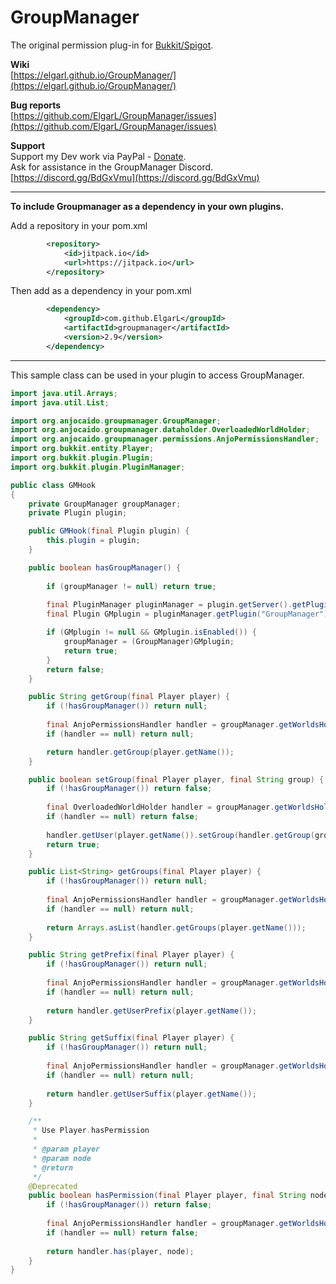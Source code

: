 # GroupManager
The original permission plug-in for [Bukkit/Spigot](https://www.spigotmc.org/resources/groupmanager.38875/).

**Wiki**  
[https://elgarl.github.io/GroupManager/](https://elgarl.github.io/GroupManager/)

**Bug reports**  
[https://github.com/ElgarL/GroupManager/issues](https://github.com/ElgarL/GroupManager/issues)

**Support**  
Support my Dev work via PayPal - [Donate](https://www.paypal.com/cgi-bin/webscr?cmd=_s-xclick&hosted_button_id=95VVUXYDUCDH8&source=url).  
Ask for assistance in the GroupManager Discord.
[https://discord.gg/BdGxVmu](https://discord.gg/BdGxVmu)

---
**To include Groupmanager as a dependency in your own plugins.**

Add a repository in your pom.xml

```xml
        <repository>
            <id>jitpack.io</id>
            <url>https://jitpack.io</url>
        </repository>
```
Then add as a dependency in your pom.xml
```xml
        <dependency>
            <groupId>com.github.ElgarL</groupId>
            <artifactId>groupmanager</artifactId>
            <version>2.9</version>
        </dependency>  
```

---
This sample class can be used in your plugin to access GroupManager.
        
```java
import java.util.Arrays;
import java.util.List;

import org.anjocaido.groupmanager.GroupManager;
import org.anjocaido.groupmanager.dataholder.OverloadedWorldHolder;
import org.anjocaido.groupmanager.permissions.AnjoPermissionsHandler;
import org.bukkit.entity.Player;
import org.bukkit.plugin.Plugin;
import org.bukkit.plugin.PluginManager;

public class GMHook
{
	private GroupManager groupManager;
	private Plugin plugin;

	public GMHook(final Plugin plugin) {
		this.plugin = plugin;
	}

	public boolean hasGroupManager() {
		
		if (groupManager != null) return true;
			
		final PluginManager pluginManager = plugin.getServer().getPluginManager();
		final Plugin GMplugin = pluginManager.getPlugin("GroupManager");

		if (GMplugin != null && GMplugin.isEnabled()) {
			groupManager = (GroupManager)GMplugin;
			return true;
		}
		return false;
	}

	public String getGroup(final Player player) {
		if (!hasGroupManager()) return null;
		
		final AnjoPermissionsHandler handler = groupManager.getWorldsHolder().getWorldPermissions(player);
		if (handler == null) return null;

		return handler.getGroup(player.getName());
	}

	public boolean setGroup(final Player player, final String group) {
		if (!hasGroupManager()) return false;
		
		final OverloadedWorldHolder handler = groupManager.getWorldsHolder().getWorldData(player);
		if (handler == null) return false;
		
		handler.getUser(player.getName()).setGroup(handler.getGroup(group));
		return true;
	}

	public List<String> getGroups(final Player player) {
		if (!hasGroupManager()) return null;
		
		final AnjoPermissionsHandler handler = groupManager.getWorldsHolder().getWorldPermissions(player);
		if (handler == null) return null;
		
		return Arrays.asList(handler.getGroups(player.getName()));
	}

	public String getPrefix(final Player player) {
		if (!hasGroupManager()) return null;
		
		final AnjoPermissionsHandler handler = groupManager.getWorldsHolder().getWorldPermissions(player);
		if (handler == null) return null;
		
		return handler.getUserPrefix(player.getName());
	}

	public String getSuffix(final Player player) {
		if (!hasGroupManager()) return null;
		
		final AnjoPermissionsHandler handler = groupManager.getWorldsHolder().getWorldPermissions(player);
		if (handler == null) return null;
		
		return handler.getUserSuffix(player.getName());
	}

	/**
	 * Use Player.hasPermission
	 * 
	 * @param player
	 * @param node
	 * @return
	 */
	@Deprecated
	public boolean hasPermission(final Player player, final String node) {
		if (!hasGroupManager()) return false;
		
		final AnjoPermissionsHandler handler = groupManager.getWorldsHolder().getWorldPermissions(player);
		if (handler == null) return false;
		
		return handler.has(player, node);
	}
}
```
